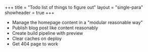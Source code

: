 +++
title = "Todo list of things to figure out"
layout = "single-para"
showheader = true
+++

- Manage the homepage content in a "modular reasonable way"
- Publish blog post like content reasonably
- Create build pipeline with preview 
- Clear caches on deploy
- Get 404 page to work